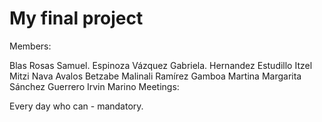 # My final project
Members:

Blas Rosas Samuel.
Espinoza Vázquez Gabriela.
Hernandez Estudillo Itzel Mitzi
Nava Avalos Betzabe Malinali
Ramírez Gamboa Martina Margarita
Sánchez Guerrero Irvin Marino
Meetings:

Every day who can - mandatory.

